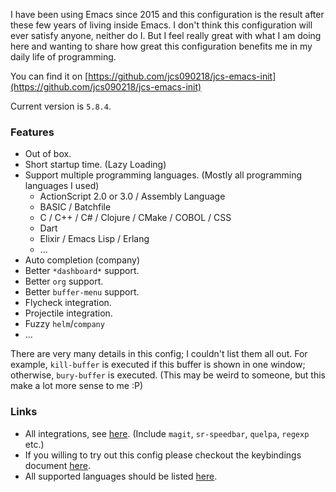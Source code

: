 I have been using Emacs since 2015 and this configuration is the result after these few years of living inside Emacs. I don't think this configuration will ever satisfy anyone, neither do I. But I feel really great with what I am doing here and wanting to share how great this configuration benefits me in my daily life of programming.

You can find it on  [https://github.com/jcs090218/jcs-emacs-init](https://github.com/jcs090218/jcs-emacs-init) 

Current version is `5.8.4`.

### Features

* Out of box.
* Short startup time. (Lazy Loading)
* Support multiple programming languages. (Mostly all programming languages I used)
  * ActionScript 2.0 or 3.0 / Assembly Language
  * BASIC / Batchfile
  * C / C++ / C# / Clojure / CMake / COBOL / CSS
  * Dart
  * Elixir / Emacs Lisp / Erlang
  * ...
* Auto completion (company)
* Better `*dashboard*` support.
* Better `org` support.
* Better `buffer-menu` support.
* Flycheck integration.
* Projectile integration.
* Fuzzy `helm`/`company`
* ...

There are very many details in this config; I couldn't list them all out. For example, `kill-buffer` is executed if this buffer is 
shown in one window; otherwise, `bury-buffer` is executed. (This may be weird to someone, but this make a lot more sense to me :P)

### Links

* All integrations, see [here](https://github.com/jcs090218/jcs-emacs-init#powered-by). (Include `magit`, `sr-speedbar`, `quelpa`, `regexp` etc.)
* If you willing to try out this config please checkout the keybindings document [here](https://github.com/jcs090218/jcs-emacs-init/blob/master/doc/keybindings.md).
* All supported languages should be listed [here](https://github.com/jcs090218/jcs-emacs-init/blob/master/doc/programming_modes.md).
